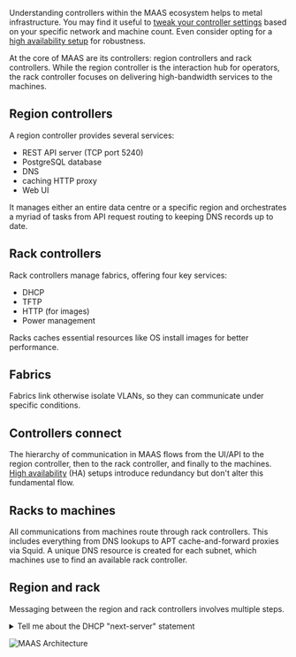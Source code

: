 Understanding controllers within the MAAS ecosystem helps to metal infrastructure. You may find it useful to [tweak your controller settings](https://maas.io/docs/how-to-manage-controllers) based on your specific network and machine count. Even consider opting for a [high availability setup](https://maas.io/docs/how-to-manage-controllers#p-9026-enable-ha) for robustness.

At the core of MAAS are its controllers: region controllers and rack controllers. While the region controller is the interaction hub for operators, the rack controller focuses on delivering high-bandwidth services to the machines.

## Region controllers

A region controller provides several services:

* REST API server (TCP port 5240)
* PostgreSQL database
* DNS
* caching HTTP proxy
* Web UI

It manages either an entire data centre or a specific region and orchestrates a myriad of tasks from API request routing to keeping DNS records up to date.

## Rack controllers

Rack controllers manage fabrics, offering four key services:

- DHCP
- TFTP
- HTTP (for images)
- Power management

Racks caches essential resources like OS install images for better performance.

## Fabrics

Fabrics link otherwise isolate VLANs, so they can communicate under specific conditions.

## Controllers connect

The hierarchy of communication in MAAS flows from the UI/API to the region controller, then to the rack controller, and finally to the machines. [High availability](https://maas.io/docs/how-to-manage-controllers#p-9026-enable-ha) (HA) setups introduce redundancy but don't alter this fundamental flow.

## Racks to machines

All communications from machines route through rack controllers. This includes everything from DNS lookups to APT cache-and-forward proxies via Squid. A unique DNS resource is created for each subnet, which machines use to find an available rack controller.

## Region and rack

Messaging between the region and rack controllers involves multiple steps.

<details><summary>Tell me about the DHCP "next-server" statement</summary>

The `next-server` directive specifies the host from which a machine should load its initial boot file. In the context of MAAS, the rack controller serving DHCP roles as this host, acting as a broker for boot file delivery.
</details>

![MAAS Architecture](https://discourse-maas-io-uploads.s3.us-east-1.amazonaws.com/original/1X/02a7ca58b989c67c74421b9d5e0c8b32907a2de1.jpeg)
